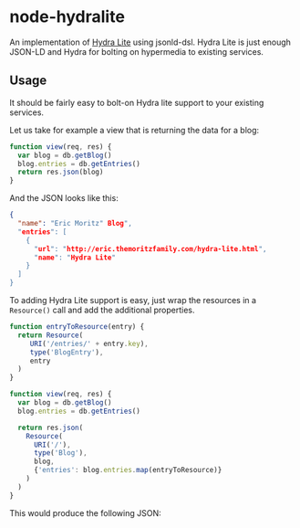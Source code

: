 # node-hydralite

An implementation of [Hydra
Lite](http://eric.themoritzfamily.com/hydra-lite.html) using
jsonld-dsl. Hydra Lite is just enough JSON-LD and Hydra for bolting on
hypermedia to existing services.


## Usage

It should be fairly easy to bolt-on Hydra lite support to your
existing services.

Let us take for example a view that is returning the data
for a blog:

```js
function view(req, res) {
  var blog = db.getBlog()
  blog.entries = db.getEntries()
  return res.json(blog)
}
```

And the JSON looks like this:

```json
{
  "name": "Eric Moritz" Blog",
  "entries": [
    {
      "url": "http://eric.themoritzfamily.com/hydra-lite.html",
      "name": "Hydra Lite"
    }
  ]
}
```

To adding Hydra Lite support is easy, just wrap the resources in
a `Resource()` call and add the additional properties.

```js
function entryToResource(entry) {
  return Resource(
     URI('/entries/' + entry.key),
     type('BlogEntry'),
     entry
  )
}

function view(req, res) {
  var blog = db.getBlog()
  blog.entries = db.getEntries()

  return res.json(
    Resource(
      URI('/'),
      type('Blog'),
      blog,
      {'entries': blog.entries.map(entryToResource)}
    )
  )
}
```

This would produce the following JSON:


